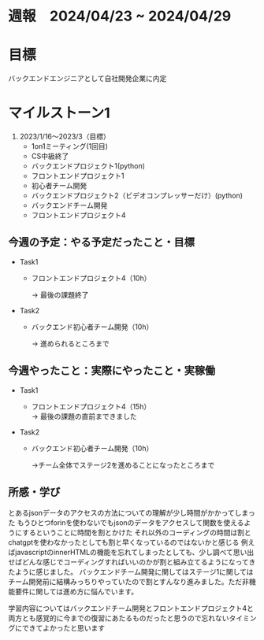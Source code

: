 
# 週報　2024/04/23 ~ 2024/04/29

# 目標
バックエンドエンジニアとして自社開発企業に内定

# マイルストーン1

1. 2023/1/16〜2023/3（目標）
   - 1on1ミーティング(1回目)
   - CS中級終了
   - バックエンドプロジェクト1(python)
   - フロントエンドプロジェクト1
   - 初心者チーム開発
   - バックエンドプロジェクト2（ビデオコンプレッサーだけ）(python)
   - バックエンドチーム開発
   - フロントエンドプロジェクト4


## 今週の予定：やる予定だったこと・目標
- Task1
    - フロントエンドプロジェクト4（10h）    
        
        → 最後の課題終了

- Task2
    -  バックエンド初心者チーム開発（10h）
        
        → 進められるところまで



## 今週やったこと：実際にやったこと・実稼働
- Task1
    - フロントエンドプロジェクト4（15h）  
        → 最後の課題の直前まできました
    
- Task2
    - バックエンド初心者チーム開発（10h）

        →チーム全体でステージ2を進めることになったところまで

    
## 所感・学び
とあるjsonデータのアクセスの方法についての理解が少し時間がかかってしまった
もうひとつforinを使わないでもjsonのデータをアクセスして関数を使えるようにするということに時間を割とかけた
それ以外のコーディングの時間は割とchatgptを使わなかったとしても割と早くなっているのではないかと感じる
例えばjavascriptのinnerHTMLの機能を忘れてしまったとしても、少し調べて思い出せばどんな感じでコーディングすればいいのかが割と組み立てるようになってきたように感じました。
バックエンドチーム開発に関してはステージ1に関してはチーム開発前に結構みっちりやっていたので割とすんなり進みました。ただ非機能要件に関しては進め方に悩んでいます。


学習内容についてはバックエンドチーム開発とフロントエンドプロジェクト4と両方とも感覚的に今までの復習にあたるものだったと思うので忘れないタイミングにできてよかったと思います




